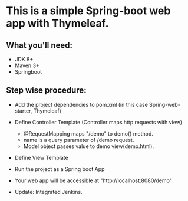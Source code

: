 # This is a simple Spring-boot web app with Thymeleaf.

## What you'll need:
- JDK 8+
- Maven 3+
- Springboot

## Step wise procedure:
- Add the project dependencies to pom.xml (in this case Spring-web-starter, Thymeleaf)

- Define Controller Template (Controller maps http requests with view)
	- @RequestMapping maps "/demo" to demo() method.
	- name is a query parameter of /demo request.
	- Model object passes value to demo view(demo.html).

- Define View Template

- Run the project as a Spring boot App

- Your web app will be accessible at "http://localhost:8080/demo"

- Update: Integrated Jenkins.
